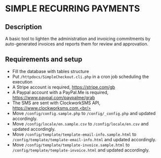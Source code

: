 # SIMPLE RECURRING PAYMENTS #

Description
-----

A basic tool to lighten the administration and invoicing commitments by auto-generated invoices and reports them for review and approvation.


Requirements and setup
-----
- Fill the database with tables structure<br/>
- Put `/httpdocs/SimpleCheckout.cli.php` in a cron job scheduling the execution<br/>
- A Stripe account is required, https://stripe.com/gb<br/>
- A Paypal account with a PayPal.Me is required, https://www.paypal.com/paypalme/grab<br/>
- The SMS are sent with ClockworkSMS API, https://www.clockworksms.com.<br/>
- Move `/config/config.sample.php` to `/config/_config.php` and updated accordingly.<br/>
- Move `/config/locale/en.sample.csv` to `/config/locale/en.csv` and updated accordingly.<br/>
- Move `/config/template/template-email-info.sample.html` to `/config/template/template-email-info.html` and updated accordingly.<br/>
- Move `/config/template/template-invoice.sample.html` to `/config/template/template-invoice.html` and updated accordingly.